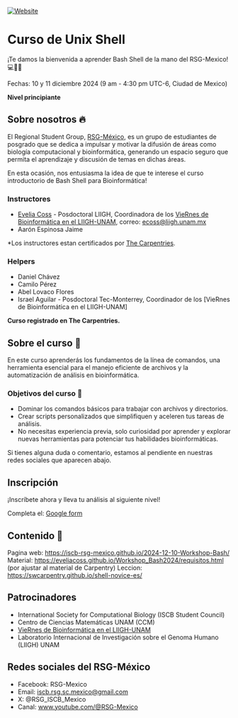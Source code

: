 [![Website](https://github.com/carpentries/workshop-template/actions/workflows/website.yml/badge.svg)](https://github.com/carpentries/workshop-template/actions/workflows/website.yml)

# Curso de Unix Shell

¡Te damos la bienvenida a aprender Bash Shell de la mano del RSG-Mexico!  💻🧬🧫  

Fechas: 10 y 11 diciembre 2024 (9 am - 4:30 pm UTC-6, Ciudad de Mexico)

**Nivel principiante**

## Sobre nosotros 🔥

El Regional Student Group, [RSG-México](https://rsg-mexico.iscbsc.org/), es un grupo de estudiantes de posgrado que se dedica a impulsar y motivar la difusión de áreas como biología computacional y bioinformática, generando un espacio seguro que permita el aprendizaje y discusión de temas en dichas áreas.

En esta ocasión, nos entusiasma la idea de que te interese el curso introductorio de Bash Shell para Bioinformática!

### Instructores

- [Evelia Coss](https://eveliacoss.github.io/) - Posdoctoral LIIGH, Coordinadora de los [VieRnes de Bioinformática en el LIIGH-UNAM](https://viernesbioinformatica.github.io/), correo: ecoss@liigh.unam.mx
- Aarón Espinosa Jaime

*Los instructores estan certificados por [The Carpentries](https://carpentries.org/).

### Helpers

- Daniel Chávez
- Camilo Pérez
- Abel Lovaco Flores
- Israel Aguilar - Posdoctoral Tec-Monterrey, Coordinador de los [VieRnes de Bioinformática en el LIIGH-UNAM]

**Curso registrado en The Carpentries.**

## Sobre el curso 📙

En este curso aprenderás los fundamentos de la línea de comandos, una herramienta esencial para el manejo eficiente de archivos y la automatización de análisis en bioinformática.

### Objetivos del curso 🔭

- Dominar los comandos básicos para trabajar con archivos y directorios.
- Crear scripts personalizados que simplifiquen y aceleren tus tareas de análisis.
- No necesitas experiencia previa, solo curiosidad por aprender y explorar nuevas herramientas para potenciar tus habilidades bioinformáticas.

Si tienes alguna duda o comentario, estamos al pendiente en nuestras redes sociales que aparecen abajo.

##  Inscripción

¡Inscríbete ahora y lleva tu análisis al siguiente nivel!

Completa el: [Google form](https://docs.google.com/forms/d/e/1FAIpQLSec3mQzH-MOIQYDm-1n6AC0zQ3xP_GLDPpW2Gnou0W1tX9Auw/viewform)

## Contenido 📌

Pagina web: https://iscb-rsg-mexico.github.io/2024-12-10-Workshop-Bash/
Material: https://eveliacoss.github.io/Workshop_Bash2024/requisitos.html (por ajustar al material de Carpentry)
Leccion: https://swcarpentry.github.io/shell-novice-es/

## Patrocinadores

- International Society for Computational Biology (ISCB Student Council)
- Centro de Ciencias Matemáticas UNAM (CCM)
- [VieRnes de Bioinformática en el LIIGH-UNAM](https://viernesbioinformatica.github.io/)
- Laboratorio Internacional de Investigación sobre el Genoma Humano (LIIGH) UNAM

## Redes sociales del RSG-México

- Facebook: RSG-Mexico
- Email: iscb.rsg.sc.mexico@gmail.com
- X: @RSG_ISCB_Mexico 
- Canal: www.youtube.com/@RSG-Mexico

